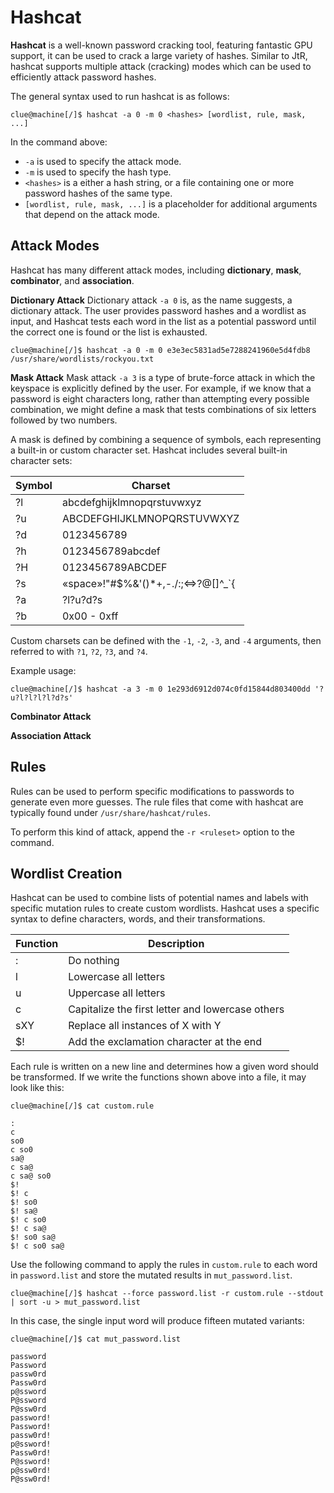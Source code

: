 # Hashcat

**Hashcat** is a well-known password cracking tool, featuring fantastic GPU support, it can be used to crack a large variety of hashes. Similar to JtR, hashcat supports multiple attack (cracking) modes which can be used to efficiently attack password hashes.

The general syntax used to run hashcat is as follows:

```shell
clue@machine[/]$ hashcat -a 0 -m 0 <hashes> [wordlist, rule, mask, ...]
```

In the command above:

* `-a` is used to specify the attack mode.
* `-m` is used to specify the hash type.
* `<hashes>` is a either a hash string, or a file containing one or more password hashes of the same type.
* `[wordlist, rule, mask, ...]` is a placeholder for additional arguments that depend on the attack mode.

## Attack Modes

Hashcat has many different attack modes, including **dictionary**, **mask**, **combinator**, and **association**.

**Dictionary Attack** Dictionary attack `-a 0` is, as the name suggests, a dictionary attack. The user provides password hashes and a wordlist as input, and Hashcat tests each word in the list as a potential password until the correct one is found or the list is exhausted.

```shell
clue@machine[/]$ hashcat -a 0 -m 0 e3e3ec5831ad5e7288241960e5d4fdb8 /usr/share/wordlists/rockyou.txt
```

**Mask Attack** Mask attack `-a 3` is a type of brute-force attack in which the keyspace is explicitly defined by the user. For example, if we know that a password is eight characters long, rather than attempting every possible combination, we might define a mask that tests combinations of six letters followed by two numbers.

A mask is defined by combining a sequence of symbols, each representing a built-in or custom character set. Hashcat includes several built-in character sets:

| Symbol | Charset                                 |
| ------ | --------------------------------------- |
| ?l     | abcdefghijklmnopqrstuvwxyz              |
| ?u     | ABCDEFGHIJKLMNOPQRSTUVWXYZ              |
| ?d     | 0123456789                              |
| ?h     | 0123456789abcdef                        |
| ?H     | 0123456789ABCDEF                        |
| ?s     | «space»!"#$%&'()\*+,-./:;<=>?@\[]^\_\`{ |
| ?a     | ?l?u?d?s                                |
| ?b     | 0x00 - 0xff                             |

Custom charsets can be defined with the `-1`, `-2`, `-3`, and `-4` arguments, then referred to with `?1`, `?2`, `?3`, and `?4`.

Example usage:

```shell
clue@machine[/]$ hashcat -a 3 -m 0 1e293d6912d074c0fd15844d803400dd '?u?l?l?l?l?d?s'
```

**Combinator Attack**

**Association Attack**

## Rules

Rules can be used to perform specific modifications to passwords to generate even more guesses. The rule files that come with hashcat are typically found under `/usr/share/hashcat/rules`.

To perform this kind of attack, append the `-r <ruleset>` option to the command.

## Wordlist Creation

Hashcat can be used to combine lists of potential names and labels with specific mutation rules to create custom wordlists. Hashcat uses a specific syntax to define characters, words, and their transformations.

| Function | Description                                      |
| -------- | ------------------------------------------------ |
| :        | Do nothing                                       |
| l        | Lowercase all letters                            |
| u        | Uppercase all letters                            |
| c        | Capitalize the first letter and lowercase others |
| sXY      | Replace all instances of X with Y                |
| $!       | Add the exclamation character at the end         |

Each rule is written on a new line and determines how a given word should be transformed. If we write the functions shown above into a file, it may look like this:

```shell
clue@machine[/]$ cat custom.rule

:
c
so0
c so0
sa@
c sa@
c sa@ so0
$!
$! c
$! so0
$! sa@
$! c so0
$! c sa@
$! so0 sa@
$! c so0 sa@
```

Use the following command to apply the rules in `custom.rule` to each word in `password.list` and store the mutated results in `mut_password.list`.

```shell
clue@machine[/]$ hashcat --force password.list -r custom.rule --stdout | sort -u > mut_password.list
```

In this case, the single input word will produce fifteen mutated variants:

```shell
clue@machine[/]$ cat mut_password.list

password
Password
passw0rd
Passw0rd
p@ssword
P@ssword
P@ssw0rd
password!
Password!
passw0rd!
p@ssword!
Passw0rd!
P@ssword!
p@ssw0rd!
P@ssw0rd!
```
